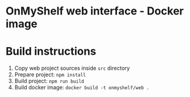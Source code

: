 # OnMyShelf web interface - Docker image

# Build instructions
1. Copy web project sources inside `src` directory
2. Prepare project: `npm install`
3. Build project: `npm run build`
4. Build docker image: `docker build -t onmyshelf/web .`
